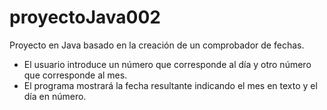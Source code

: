# proyectoJava002

Proyecto en Java basado en la creación de un comprobador de fechas.


 * El usuario introduce un número que corresponde al día y otro número que corresponde al mes.
 * El programa mostrará la fecha resultante indicando el mes en texto y el día en número.
 
